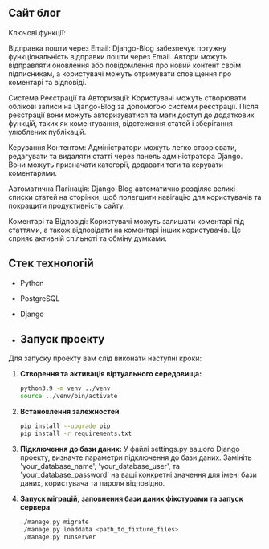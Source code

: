 ## Сайт блог

Ключові функції:

Відправка пошти через Email:
Django-Blog забезпечує потужну функціональність відправки пошти через Email. Автори можуть відправляти оновлення або повідомлення про новий контент своїм підписникам, а користувачі можуть отримувати сповіщення про коментарі та відповіді.

Система Реєстрації та Авторизації:
Користувачі можуть створювати облікові записи на Django-Blog за допомогою системи реєстрації. Після реєстрації вони можуть авторизуватися та мати доступ до додаткових функцій, таких як коментування, відстеження статей і зберігання улюблених публікацій.

Керування Контентом:
Адміністратори можуть легко створювати, редагувати та видаляти статті через панель адміністратора Django. Вони можуть призначати категорії, додавати теги та керувати коментарями.

Автоматична Пагінація:
Django-Blog автоматично розділяє великі списки статей на сторінки, щоб полегшити навігацію для користувачів та покращити продуктивність сайту.

Коментарі та Відповіді:
Користувачі можуть залишати коментарі під статтями, а також відповідати на коментарі інших користувачів. Це сприяє активній спільноті та обміну думками.


## Стек технологій

- Python
- PostgreSQL
- Django

- ## Запуск проекту

Для запуску проекту вам слід виконати наступні кроки:

1. **Створення та активація віртуального середовища:**
   ```bash
   python3.9 -m venv ../venv
   source ../venv/bin/activate

2. **Встановлення залежностей**
    ```bash
    pip install --upgrade pip
    pip install -r requirements.txt
    ```

3. **Підключення до бази даних:**
У файлі settings.py вашого Django проекту, визначте параметри підключення до бази даних. Замініть 'your_database_name', 'your_database_user', та 'your_database_password' на ваші конкретні значення для імені бази даних, користувача та пароля відповідно.
  
4. **Запуск міграцій, заповнення бази даних фікстурами та запуск сервера**
    ```bash
    ./manage.py migrate
    ./manage.py loaddata <path_to_fixture_files>
    ./manage.py runserver
    ```


